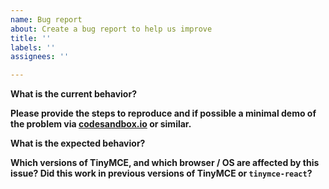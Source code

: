 ```yaml
---
name: Bug report
about: Create a bug report to help us improve
title: ''
labels: ''
assignees: ''

---
```


**What is the current behavior?**

**Please provide the steps to reproduce and if possible a minimal demo of the problem via [codesandbox.io](https://codesandbox.io/p/sandbox/tinymce-react-yny726?file=src/index.tsx) or similar.**

**What is the expected behavior?**

**Which versions of TinyMCE, and which browser / OS are affected by this issue? Did this work in previous versions of TinyMCE or `tinymce-react`?**
